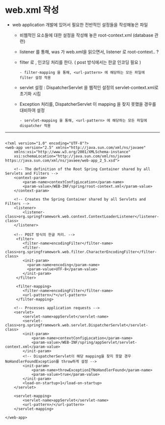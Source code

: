 # web.xml 작성 

- web application 개발에 있어서 필요한 전반적인 설정들을 작성해놓은 파일 

    - 비웹적인 요소들에 대한 설정을 작성해 놓은 root-context.xml (database 관련)

    - listener 를 통해, was 가 web.xml을 읽으면서, listener 로 root-context.. ? 

    - filter 로 , 인코딩 처리를 한다. ( post 방식에서는 한글 인코딩 필요 ) 
        
          - filter-mapping 을 통해, <url-pattern> 에 해당하는 모든 파일에 filter 설정 적용 

    - servlet 설정 : DispatcherServlet 을 웹적인 설정의 servlet-context.xml로 초기화 시킴 

    - Exception 처리를, DispatcherServlet 이 mapping 을 찾지 못했을 경우를 대비하여 설정 

          - servlet-mapping 을 통해, <url-pattern> 에 해당하는 모든 파일에 dispatcher 적용 

---

```

<?xml version="1.0" encoding="UTF-8"?>
<web-app version="2.5" xmlns="http://java.sun.com/xml/ns/javaee"
	xmlns:xsi="http://www.w3.org/2001/XMLSchema-instance"
	xsi:schemaLocation="http://java.sun.com/xml/ns/javaee https://java.sun.com/xml/ns/javaee/web-app_2_5.xsd">

	<!-- The definition of the Root Spring Container shared by all Servlets and Filters -->
	<context-param>
		<param-name>contextConfigLocation</param-name>
		<param-value>/WEB-INF/spring/root-context.xml</param-value>
	</context-param>
	
	<!-- Creates the Spring Container shared by all Servlets and Filters -->
	<listener>
		<listener-class>org.springframework.web.context.ContextLoaderListener</listener-class>
	</listener>
	
	<!-- POST 방식의 한글 처리. -->
	 <filter>
        <filter-name>encodingFilter</filter-name>
        <filter-class>org.springframework.web.filter.CharacterEncodingFilter</filter-class>
        <init-param>
          <param-name>encoding</param-name>
          <param-value>UTF-8</param-value>
        </init-param>
     </filter>
     
     <filter-mapping>
        <filter-name>encodingFilter</filter-name>
        <url-pattern>/*</url-pattern>
     </filter-mapping>

	<!-- Processes application requests -->
	<servlet>
		<servlet-name>appServlet</servlet-name>
		<servlet-class>org.springframework.web.servlet.DispatcherServlet</servlet-class>
		<init-param>
			<param-name>contextConfigLocation</param-name>
			<param-value>/WEB-INF/spring/appServlet/servlet-context.xml</param-value>
		</init-param>
		<!-- DispatcherServlet이 해당 mapping을 찾지 못할 경우 NoHandlerFoundException를 throw하게 설정 -->
		<init-param>
			<param-name>throwExceptionIfNoHandlerFound</param-name>
			<param-value>true</param-value>
		</init-param>
		<load-on-startup>1</load-on-startup>
	</servlet>
		
	<servlet-mapping>
		<servlet-name>appServlet</servlet-name>
		<url-pattern>/</url-pattern>
	</servlet-mapping>

</web-app>

```
